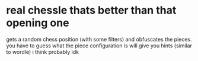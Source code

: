 # real chessle thats better than that opening one

gets a random chess position (with some filters) and obfuscates the pieces.
you have to guess what the piece configuration is
will give you hints (similar to wordle) i think probably idk